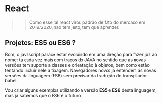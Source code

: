 # React

>> Como esse tal react virou padrão de fato do mercado em 2019/2020, não
>> tem jeito, tem que aprender.

## Projetos: ES5 ou ES6 ?

Bom, o javascript parace estar evoluindo em uma direção para fazer juz
ao nome: ta cada vez mais com traços do JAVA no sentido que as novas 
versões tem suporte a classes e orientação à objetos, bem como estão
tentando incluir nele a tipagem.
Navegadores novos já entendem as novas versões da linguagem (ES6) sem 
precisar da tradução do transpilador babel.

Vou criar alguns exemplos utilizando a versão **ES5** e **ES6** desta
linguagem, mas já sabemos que o ES6 é o futuro.


